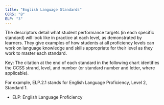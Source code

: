```yaml
---
title: "English Language Standards"
CCRS: "B"
ELP: "3"
---
```

The descriptors detail what student performance targets (in each specific standard) will look like in practice at each level, as demonstrated by learners. They give examples of how students at all proficiency levels can work on language knowledge and skills appropriate for their level as they work to master each standard.

Key: The citation at the end of each standard in the following chart identifies the CCSS strand, level, and number (or standard number and letter, where applicable).

For example, ELP.2.1 stands for English Language Proficiency, Level 2, Standard 1.

 * ELP: English Language Proficiency
